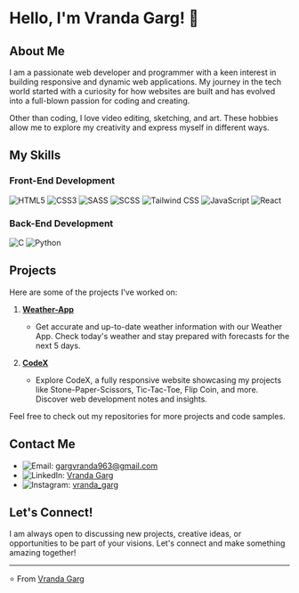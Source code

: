 # Hello, I'm Vranda Garg! 👋

## About Me

I am a passionate web developer and programmer with a keen interest in building responsive and dynamic web applications. My journey in the tech world started with a curiosity for how websites are built and has evolved into a full-blown passion for coding and creating.

Other than coding, I love video editing, sketching, and art. These hobbies allow me to explore my creativity and express myself in different ways.

## My Skills

### Front-End Development
![HTML5](https://img.shields.io/badge/HTML5-E34F26?style=for-the-badge&logo=html5&logoColor=white)
![CSS3](https://img.shields.io/badge/CSS3-1572B6?style=for-the-badge&logo=css3&logoColor=white)
![SASS](https://img.shields.io/badge/SASS-CC6699?style=for-the-badge&logo=sass&logoColor=white)
![SCSS](https://img.shields.io/badge/SCSS-CC6699?style=for-the-badge&logo=sass&logoColor=white)
![Tailwind CSS](https://img.shields.io/badge/Tailwind_CSS-38B2AC?style=for-the-badge&logo=tailwind-css&logoColor=white)
![JavaScript](https://img.shields.io/badge/JavaScript-F7DF1E?style=for-the-badge&logo=javascript&logoColor=black)
![React](https://img.shields.io/badge/React-20232A?style=for-the-badge&logo=react&logoColor=61DAFB)

### Back-End Development
![C](https://img.shields.io/badge/C-A8B9CC?style=for-the-badge&logo=c&logoColor=white)
![Python](https://img.shields.io/badge/Python-3776AB?style=for-the-badge&logo=python&logoColor=white)

## Projects

Here are some of the projects I've worked on:

1. **[Weather-App](https://github.com/vrandagarg/Weather-App)**
   - Get accurate and up-to-date weather information with our Weather App. Check today's weather and stay prepared with forecasts for the next 5 days.

2. **[CodeX](https://github.com/vrandagarg/CodeX)**
   - Explore CodeX, a fully responsive website showcasing my projects like Stone-Paper-Scissors, Tic-Tac-Toe, Flip Coin, and more. Discover web development notes and insights.

Feel free to check out my repositories for more projects and code samples.

## Contact Me

- ![Email](https://img.shields.io/badge/Email-D14836?style=for-the-badge&logo=gmail&logoColor=white): [gargvranda963@gmail.com](mailto:gargvranda963@gmail.com)
- ![LinkedIn](https://img.shields.io/badge/LinkedIn-0077B5?style=for-the-badge&logo=linkedin&logoColor=white): [Vranda Garg](https://www.linkedin.com/in/vranda-garg-b68011293/)
- ![Instagram](https://img.shields.io/badge/Instagram-E4405F?style=for-the-badge&logo=instagram&logoColor=white): [vranda_garg](https://www.instagram.com/vranda_garg/)

## Let's Connect!

I am always open to discussing new projects, creative ideas, or opportunities to be part of your visions. Let's connect and make something amazing together!

---

⭐️ From [Vranda Garg](https://github.com/VrandaaGarg)
